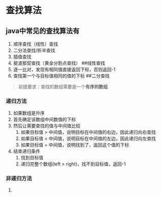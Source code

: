 # 查找算法
## java中常见的查找算法有
1. 顺序查找（线性）查找
2. 二分法查找/折半查找 
3. 插值查找
4. 斐波那契查找（黄金分割点查找）
##线性查找
1. 逐一比对，发现有相同值直接返回下标，否则返回-1
2. 查找第一个与目标值相同的值的下标
##二分查找
> 前提要求：查找的数组需要是一个**有序的数组**
### 递归方法
1. 如果数组是升序
2. 首先确定该数组中间数值的下标
3. 然后让需要查找的值与中间值比较
   1. 如果目标值 > 中间值，说明目标在中间值的右边，因此递归向右查找
   2. 如果目标值 < 中间值，说明目标在中间值的左边，因此递归向左查找
   3. 如果目标值 = 中间值，说明找到了，返回这个值的下标
4. 结束递归条件
   1. 找到目标值
   2. 递归完整个数组(left > right)，找不到目标值，返回-1
### 非递归方法
1. 
